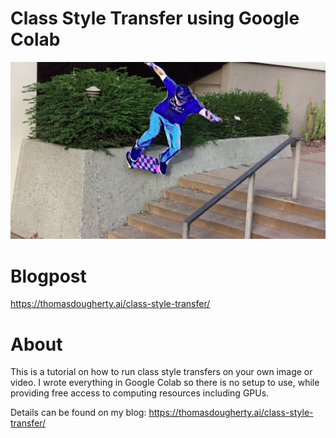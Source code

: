 # Class Style Transfer using Google Colab

![video-style-transfer](.github/frame_00072.png)

# Blogpost

https://thomasdougherty.ai/class-style-transfer/

# About

This is a tutorial on how to run class style transfers on your own image or video. I wrote everything in Google Colab so there is no setup to use, while providing free access to computing resources including GPUs.

Details can be found on my blog: 
https://thomasdougherty.ai/class-style-transfer/
